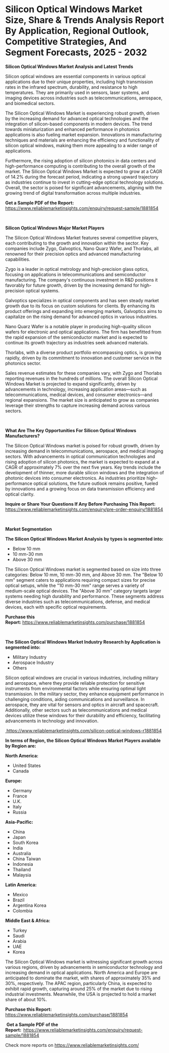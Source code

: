 <p><h1>Silicon Optical Windows Market Size, Share & Trends Analysis Report By Application, Regional Outlook, Competitive Strategies, And Segment Forecasts, 2025 - 2032</h1></p><p><strong>Silicon Optical Windows Market Analysis and Latest Trends</strong></p>
<p><p>Silicon optical windows are essential components in various optical applications due to their unique properties, including high transmission rates in the infrared spectrum, durability, and resistance to high temperatures. They are primarily used in sensors, laser systems, and imaging devices across industries such as telecommunications, aerospace, and biomedical sectors.</p><p>The Silicon Optical Windows Market is experiencing robust growth, driven by the increasing demand for advanced optical technologies and the integration of silicon-based components in modern devices. The trend towards miniaturization and enhanced performance in photonics applications is also fueling market expansion. Innovations in manufacturing techniques and materials are enhancing the efficiency and functionality of silicon optical windows, making them more appealing to a wider range of applications.</p><p>Furthermore, the rising adoption of silicon photonics in data centers and high-performance computing is contributing to the overall growth of the market. The Silicon Optical Windows Market is expected to grow at a CAGR of 14.2% during the forecast period, indicating a strong upward trajectory as industries continue to invest in cutting-edge optical technology solutions. Overall, the sector is poised for significant advancements, aligning with the growing trend of digital transformation across multiple industries.</p></p>
<p><strong>Get a Sample PDF of the Report:&nbsp;</strong> <a href="https://www.reliablemarketinsights.com/enquiry/request-sample/1881854?utm_campaign=3291&utm_medium=2&utm_source=Github&utm_content=ia&utm_term=07042025&utm_id=silicon-optical-windows">https://www.reliablemarketinsights.com/enquiry/request-sample/1881854</a></p>
<p>&nbsp;</p>
<p><strong>Silicon Optical Windows Major Market Players</strong></p>
<p><p>The Silicon Optical Windows Market features several competitive players, each contributing to the growth and innovation within the sector. Key companies include Zygo, Galvoptics, Nano Quarz Wafer, and Thorlabs, all renowned for their precision optics and advanced manufacturing capabilities.</p><p>Zygo is a leader in optical metrology and high-precision glass optics, focusing on applications in telecommunications and semiconductor manufacturing. The company's continuous investment in R&D positions it favorably for future growth, driven by the increasing demand for high-precision optical systems.</p><p>Galvoptics specializes in optical components and has seen steady market growth due to its focus on custom solutions for clients. By enhancing its product offerings and expanding into emerging markets, Galvoptics aims to capitalize on the rising demand for advanced optics in various industries.</p><p>Nano Quarz Wafer is a notable player in producing high-quality silicon wafers for electronic and optical applications. The firm has benefitted from the rapid expansion of the semiconductor market and is expected to continue its growth trajectory as industries seek advanced materials.</p><p>Thorlabs, with a diverse product portfolio encompassing optics, is growing rapidly, driven by its commitment to innovation and customer service in the photonics sector.</p><p>Sales revenue estimates for these companies vary, with Zygo and Thorlabs reporting revenues in the hundreds of millions. The overall Silicon Optical Windows Market is projected to expand significantly, driven by advancements in technology, increasing application areas—such as telecommunications, medical devices, and consumer electronics—and regional expansions. The market size is anticipated to grow as companies leverage their strengths to capture increasing demand across various sectors.</p></p>
<p>&nbsp;</p>
<p><strong>What Are The Key Opportunities For Silicon Optical Windows Manufacturers?</strong></p>
<p><p>The Silicon Optical Windows market is poised for robust growth, driven by increasing demand in telecommunications, aerospace, and medical imaging sectors. With advancements in optical communication technologies and rising adoption of silicon photonics, the market is expected to expand at a CAGR of approximately 7% over the next five years. Key trends include the development of thinner, more durable silicon windows and the integration of photonic devices into consumer electronics. As industries prioritize high-performance optical solutions, the future outlook remains positive, fueled by innovations and a growing focus on data transmission efficiency and optical clarity.</p></p>
<p><strong>Inquire or Share Your Questions If Any Before Purchasing This Report:</strong> <a href="https://www.reliablemarketinsights.com/enquiry/pre-order-enquiry/1881854?utm_campaign=3291&utm_medium=2&utm_source=Github&utm_content=ia&utm_term=07042025&utm_id=silicon-optical-windows">https://www.reliablemarketinsights.com/enquiry/pre-order-enquiry/1881854</a></p>
<p>&nbsp;</p>
<p><strong>Market Segmentation</strong></p>
<p><strong>The Silicon Optical Windows Market Analysis by types is segmented into:</strong></p>
<p><ul><li>Below 10 mm</li><li>10 mm-30 mm</li><li>Above 30 mm</li></ul></p>
<p><p>The Silicon Optical Windows market is segmented based on size into three categories: Below 10 mm, 10 mm-30 mm, and Above 30 mm. The "Below 10 mm" segment caters to applications requiring compact sizes for precise optical setups, while the "10 mm-30 mm" range serves a variety of medium-scale optical devices. The "Above 30 mm" category targets larger systems needing high durability and performance. These segments address diverse industries such as telecommunications, defense, and medical devices, each with specific optical requirements.</p></p>
<p><strong>Purchase this Report:&nbsp;</strong><a href="https://www.reliablemarketinsights.com/purchase/1881854?utm_campaign=3291&utm_medium=2&utm_source=Github&utm_content=ia&utm_term=07042025&utm_id=silicon-optical-windows">https://www.reliablemarketinsights.com/purchase/1881854</a></p>
<p>&nbsp;</p>
<p><strong>The Silicon Optical Windows Market Industry Research by Application is segmented into:</strong></p>
<p><ul><li>Military Industry</li><li>Aerospace Industry</li><li>Others</li></ul></p>
<p><p>Silicon optical windows are crucial in various industries, including military and aerospace, where they provide reliable protection for sensitive instruments from environmental factors while ensuring optimal light transmission. In the military sector, they enhance equipment performance in challenging conditions, aiding communications and surveillance. In aerospace, they are vital for sensors and optics in aircraft and spacecraft. Additionally, other sectors such as telecommunications and medical devices utilize these windows for their durability and efficiency, facilitating advancements in technology and innovation.</p></p>
<p><a href="https://www.reliablemarketinsights.com/silicon-optical-windows-r1881854?utm_campaign=3291&utm_medium=2&utm_source=Github&utm_content=ia&utm_term=07042025&utm_id=silicon-optical-windows">&nbsp;https://www.reliablemarketinsights.com/silicon-optical-windows-r1881854</a></p>
<p><strong>In terms of Region, the Silicon Optical Windows Market Players available by Region are:</strong></p>
<p>
    <p> <strong> North America: </strong>
        <ul>
            <li>United States</li>
            <li>Canada</li>
        </ul>
        </p> 
    <p> <strong> Europe: </strong>
        <ul>
            <li>Germany</li>
            <li>France</li>
            <li>U.K.</li>
            <li>Italy</li>
            <li>Russia</li>
        </ul>
        </p> 
    <p> <strong> Asia-Pacific: </strong>
        <ul>
            <li>China</li>
            <li>Japan</li>
            <li>South Korea</li>
            <li>India</li>
            <li>Australia</li>
            <li>China Taiwan</li>
            <li>Indonesia</li>
            <li>Thailand</li>
            <li>Malaysia</li>
        </ul>
        </p> 
    <p> <strong> Latin America: </strong>
        <ul>
            <li>Mexico</li>
            <li>Brazil</li>
            <li>Argentina Korea</li>
            <li>Colombia</li>
        </ul>
        </p> 
    <p> <strong> Middle East & Africa: </strong>
        <ul>
            <li>Turkey</li>
            <li>Saudi</li>
            <li>Arabia</li>
            <li>UAE</li>
            <li>Korea</li>
        </ul>
    </p>
    </p>
<p><p>The Silicon Optical Windows market is witnessing significant growth across various regions, driven by advancements in semiconductor technology and increasing demand in optical applications. North America and Europe are anticipated to dominate the market, with shares of approximately 35% and 30%, respectively. The APAC region, particularly China, is expected to exhibit rapid growth, capturing around 25% of the market due to rising industrial investments. Meanwhile, the USA is projected to hold a market share of about 10%.</p></p>
<p><strong>Purchase this Report: </strong><a href="https://www.reliablemarketinsights.com/purchase/1881854?utm_campaign=3291&utm_medium=2&utm_source=Github&utm_content=ia&utm_term=07042025&utm_id=silicon-optical-windows">https://www.reliablemarketinsights.com/purchase/1881854</a></p>
<p>&nbsp;<strong>Get a Sample PDF of the Report:&nbsp;&nbsp;</strong><a href="https://www.reliablemarketinsights.com/enquiry/request-sample/1881854?utm_campaign=3291&utm_medium=2&utm_source=Github&utm_content=ia&utm_term=07042025&utm_id=silicon-optical-windows">https://www.reliablemarketinsights.com/enquiry/request-sample/1881854</a></p>
<p><strong></strong></p>
<p>Check more reports on <a href="https://www.reliablemarketinsights.com/?utm_campaign=3291&utm_medium=2&utm_source=Github&utm_content=ia&utm_term=07042025&utm_id=silicon-optical-windows">https://www.reliablemarketinsights.com/</a></p>